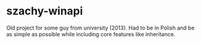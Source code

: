 # szachy-winapi
Old project for some guy from university (2013). Had to be in Polish and be as simple as possible while including core features like inheritance.
